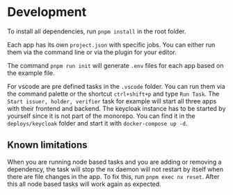 # Development

To install all dependencies, run `pnpm install` in the root folder.

Each app has its own `project.json` with specific jobs. You can either run them via the command line or via the plugin for your editor.

The command `pnpm run init` will generate `.env` files for each app based on the example file.

For vscode are pre defined tasks in the `.vscode` folder. You can run them via the command palette or the shortcut `ctrl+shift+p` and type `Run Task`. The `Start issuer, holder, verifier` task for example will start all three apps with their frontend and backend. The keycloak instance has to be started by yourself since it is not part of the monorepo. You can find it in the `deploys/keycloak` folder and start it with `docker-compose up -d`.

## Known limitations

When you are running node based tasks and you are adding or removing a dependency, the task will stop the nx daemon will not restart by itself when there are file changes in the app. To fix this, run `pnpm exec nx reset`. After this all node based tasks will work again as expected.
